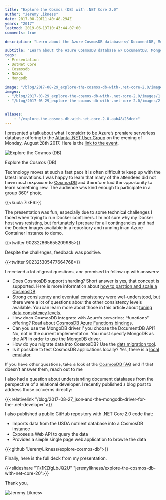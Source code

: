 ```yaml
---
title: "Explore the Cosmos (DB) with .NET Core 2.0"
author: "Jeremy Likness"
date: 2017-08-29T11:40:48.294Z
years: "2017"
lastmod: 2019-06-13T10:43:44-07:00
comments: true

description: "Learn about the Azure CosmosDB database w/ DocumentDB, MongoDB, Gremlin (Graph) and Table storage APIs and .NET Core 2.0 examples."

subtitle: "Learn about the Azure CosmosDB database w/ DocumentDB, MongoDB, Gremlin (Graph) and Table storage APIs and .NET Core 2.0 examples."
tags:
 - Presentation 
 - DotNet Core 
 - Cosmosdb 
 - NoSQL 
 - Mongodb 

image: "/blog/2017-08-29_explore-the-cosmos-db-with-.net-core-2.0/images/1.png" 
images:
 - "/blog/2017-08-29_explore-the-cosmos-db-with-.net-core-2.0/images/1.png" 
 - "/blog/2017-08-29_explore-the-cosmos-db-with-.net-core-2.0/images/2.gif" 


aliases:
    - "/explore-the-cosmos-db-with-net-core-2-0-aab48423dcdc"
---
```


I presented a talk about what I consider to be Azure’s premiere serverless database offering to the [Atlanta .NET User Group](https://www.meetup.com/Atlanta-Net-User-Group/) on the evening of Monday, August 28th 2017. Here is the [link to the event](https://www.meetup.com/Atlanta-Net-User-Group/events/242342714/).

![Explore the Cosmos (DB)](/blog/2017-08-29_explore-the-cosmos-db-with-.net-core-2.0/images/1.png)
<figcaption>Explore the Cosmos (DB)</figcaption>

Technology moves at such a fast pace it is often difficult to keep up with the latest innovations. I was happy to learn that many of the attendees did not have much exposure to [CosmosDB](http://bit.ly/2wexUIF) and therefore had the opportunity to learn something new. The audience was kind enough to participate in a group 360° photo.

{{<kuula 7lkF6>}}

The presentation was fun, especially due to some technical challenges I faced when trying to run Docker containers. I’m not sure why my Docker host was resisting, but fortunately I prepare for all contingencies and had the Docker images available in a repository and running in an Azure Container Instance to demo.

{{<twitter 902322865655209985>}}

Despite the challenges, feedback was positive.

{{<twitter 902325305477664768>}}

I received a lot of great questions, and promised to follow-up with answers:

* Does CosmosDB support sharding? Short answer is yes, that concept is supported. Here is more information about [how to partition and scale a CosmosDB](https://jlik.me/f29).
* Strong consistency and eventual consistency were well-understood, but there were a lot of questions about the other consistency levels available. You can learn more about those in this article about [tuning data consistency levels](https://jlik.me/f3a).
* How does CosmosDB integrate with Azure’s serverless “functions” offering? Read about [CosmosDB Azure Functions bindings](https://jlik.me/f3b).
* Can you use the MongoDB driver if you choose the DocumentDB API? No, not in the current implementation. You must specify MongoDB as the API in order to use the MongoDB driver.
* How do you migrate data into CosmosDB? Use the [data migration tool](https://jlik.me/f3c).
* Is it possible to test CosmosDB applications locally? Yes, there is a [local emulator](https://jlik.me/f3d).

If you have other questions, take a look at the [CosmosDB FAQ](https://jlik.me/f3e) and if that doesn’t answer them, reach out to me!

I also had a question about understanding document databases from the perspective of a relational developer. I recently published a blog post to address those concerns directly:

{{<relativelink "/blog/2017-08-27_json-and-the-mongodb-driver-for-the-.net-developer">}}

I also published a public GitHub repository with .NET Core 2.0 code that:

* Imports data from the USDA nutrient database into a CosmosDB instance
* Exposes a Web API to query the data
* Provides a simple single page web application to browse the data

{{<github "JeremyLikness/explore-cosmos-db">}}

Finally, here is the full deck from my presentation.

{{<slideshare "11x1KZfgLbJQ2U" "jeremylikness/explore-the-cosmos-db-with-net-core-20">}}

Thank you,

![Jeremy Likness](/blog/2017-08-29_explore-the-cosmos-db-with-.net-core-2.0/images/2.gif)

